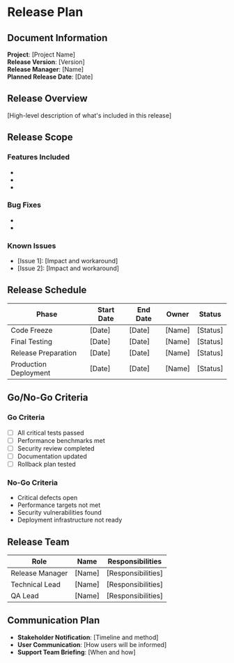 # Release Plan

## Document Information
**Project**: [Project Name]  
**Release Version**: [Version]  
**Release Manager**: [Name]  
**Planned Release Date**: [Date]

## Release Overview
[High-level description of what's included in this release]

## Release Scope
### Features Included
- [Feature 1]: [Description]
- [Feature 2]: [Description]
- [Feature 3]: [Description]

### Bug Fixes
- [Bug Fix 1]: [Description]
- [Bug Fix 2]: [Description]

### Known Issues
- [Issue 1]: [Impact and workaround]
- [Issue 2]: [Impact and workaround]

## Release Schedule
| Phase | Start Date | End Date | Owner | Status |
|-------|------------|----------|-------|--------|
| Code Freeze | [Date] | [Date] | [Name] | [Status] |
| Final Testing | [Date] | [Date] | [Name] | [Status] |
| Release Preparation | [Date] | [Date] | [Name] | [Status] |
| Production Deployment | [Date] | [Date] | [Name] | [Status] |

## Go/No-Go Criteria
### Go Criteria
- [ ] All critical tests passed
- [ ] Performance benchmarks met
- [ ] Security review completed
- [ ] Documentation updated
- [ ] Rollback plan tested

### No-Go Criteria
- Critical defects open
- Performance targets not met
- Security vulnerabilities found
- Deployment infrastructure not ready

## Release Team
| Role | Name | Responsibilities |
|------|------|-----------------|
| Release Manager | [Name] | [Responsibilities] |
| Technical Lead | [Name] | [Responsibilities] |
| QA Lead | [Name] | [Responsibilities] |

## Communication Plan
- **Stakeholder Notification**: [Timeline and method]
- **User Communication**: [How users will be informed]
- **Support Team Briefing**: [When and how]
